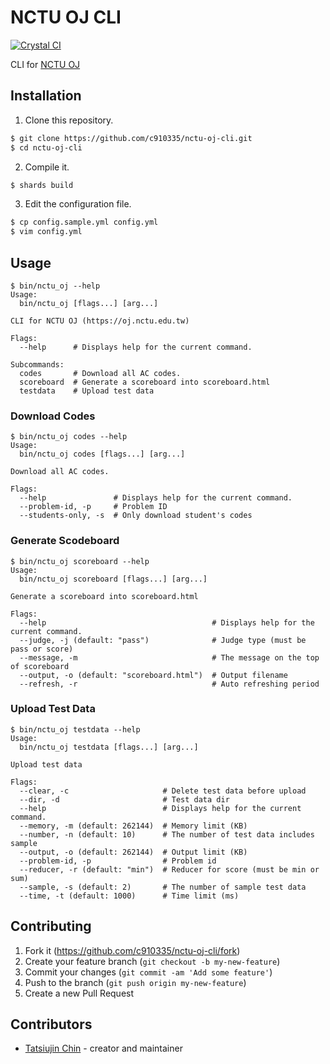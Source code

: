 # NCTU OJ CLI

[![Crystal CI](https://github.com/c910335/nctu-oj-cli/actions/workflows/crystal.yml/badge.svg)](https://github.com/c910335/nctu-oj-cli/actions/workflows/crystal.yml)

CLI for [NCTU OJ](https://oj.nctu.edu.tw)

## Installation

1. Clone this repository.

```sh
$ git clone https://github.com/c910335/nctu-oj-cli.git
$ cd nctu-oj-cli
```

2. Compile it.

```sh
$ shards build
```

3. Edit the configuration file.

```sh
$ cp config.sample.yml config.yml
$ vim config.yml
```

## Usage

```
$ bin/nctu_oj --help
Usage:
  bin/nctu_oj [flags...] [arg...]

CLI for NCTU OJ (https://oj.nctu.edu.tw)

Flags:
  --help      # Displays help for the current command.

Subcommands:
  codes       # Download all AC codes.
  scoreboard  # Generate a scoreboard into scoreboard.html
  testdata    # Upload test data
```

### Download Codes

```
$ bin/nctu_oj codes --help
Usage:
  bin/nctu_oj codes [flags...] [arg...]

Download all AC codes.

Flags:
  --help               # Displays help for the current command.
  --problem-id, -p     # Problem ID
  --students-only, -s  # Only download student's codes
```

### Generate Scodeboard

```
$ bin/nctu_oj scoreboard --help
Usage:
  bin/nctu_oj scoreboard [flags...] [arg...]

Generate a scoreboard into scoreboard.html

Flags:
  --help                                     # Displays help for the current command.
  --judge, -j (default: "pass")              # Judge type (must be pass or score)
  --message, -m                              # The message on the top of scoreboard
  --output, -o (default: "scoreboard.html")  # Output filename
  --refresh, -r                              # Auto refreshing period
```

### Upload Test Data

```
$ bin/nctu_oj testdata --help
Usage:
  bin/nctu_oj testdata [flags...] [arg...]

Upload test data

Flags:
  --clear, -c                     # Delete test data before upload
  --dir, -d                       # Test data dir
  --help                          # Displays help for the current command.
  --memory, -m (default: 262144)  # Memory limit (KB)
  --number, -n (default: 10)      # The number of test data includes sample
  --output, -o (default: 262144)  # Output limit (KB)
  --problem-id, -p                # Problem id
  --reducer, -r (default: "min")  # Reducer for score (must be min or sum)
  --sample, -s (default: 2)       # The number of sample test data
  --time, -t (default: 1000)      # Time limit (ms)
```

## Contributing

1. Fork it (<https://github.com/c910335/nctu-oj-cli/fork>)
2. Create your feature branch (`git checkout -b my-new-feature`)
3. Commit your changes (`git commit -am 'Add some feature'`)
4. Push to the branch (`git push origin my-new-feature`)
5. Create a new Pull Request

## Contributors

- [Tatsiujin Chin](https://github.com/c910335) - creator and maintainer
